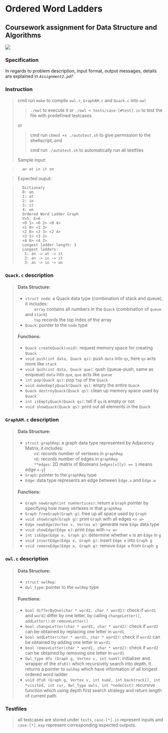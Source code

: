 # Ordered Word Ladders
## Coursework assignment for Data Structure and Algorithms
![](https://github.com/melmarsezio/Data-Structure-and-Algorithms/blob/master/Ordered%20Word%20Ladders/owls.jpg)
### Specification
In regards to problem description, input format, output messages, details are explained in *`Assignment2.pdf`*
### Instruction
> cmd run `make` to compile `owl.c`, `GraphAM.c` and `Quack.c` into `owl`
>>  `./owl` to execute it or `./owl < tests/case-[#test].in` to test the file with predefined testcases
>
> or
>> cmd run `chmod +x ./autotest.sh` to give permission to the shellscript, and
>>
>> cmd run `./autotest.sh` to automatically run all testfiles
>
> Sample input:

>       an at in it on

> Expected ouput:

>       Dictionary  
>       0: an  
>       1: at  
>       2: in  
>       3: it  
>       4: on  
>       Ordered Word Ladder Graph  
>       V=5, E=6  
>       <0 1> <0 2> <0 4>  
>       <1 0> <1 3>  
>       <2 0> <2 3> <2 4>  
>       <3 1> <3 2>  
>       <4 0> <4 2>  
>       Longest ladder length: 3  
>       Longest ladders:  
>        1: an -> at -> it  
>        2: an -> in -> it  
>        3: an -> in -> on  

### `Quack.c` description
>#### Data Structure:
>+ `struct node`: a Quack data type (combination of stack and queue), it includes:  
&emsp;&emsp;`array` contains all numbers in the `Quack` (combination of `queue` and `stack`)  
&emsp;&emsp;`top` records the top index of the array
>+ `Quack`: pointer to the `node` type
>#### Functions:
>+ `Quack createQuack(void)`: request memory space for creating `Quack`
>+ `void push(int data, Quack qs)`: push `data` into `qs`, here `qs` acts more like `stack`
>+ `void qush(int data, Quack que)`: qush (queue-push, same as enqueue) `data` into `que`, `que` acts like `queue`
>+ `int pop(Quack qs)`: pop `top` of the `Quack`
>+ `void makeEmptyQuack(Quack qs)`: empty the entire `Quack`
>+ `Quack destroyQuack(Quack qs)`: clean up memory space used by `Quack`
>+ `int isEmptyQuack(Quack qs)`: tell if `qs` is empty or not
>+ `void showQuack(Quack qs)`: print out all elements in the `Quack`
### `GraphAM.c` description
>#### Data Structure:
>+ `struct graphRep`: a graph data type represented by Adjacency Matrix, it includes:  
&emsp;&emsp;`nV`: records number of vertexes in `graphRep`  
&emsp;&emsp;`nE`: records number of edges in `graphRep`  
&emsp;&emsp;`**edges`: 2D matrix of Booleans (`edges[x][y] == 1` means edge `x-y`)
>+ `Graph`: pointer to the `graphRep` type
>+ `Edge`: data type represents an edge between `Edge.v` and `Edge.w`
>#### Functions:
>+ `Graph newGraph(int numVertices)`: return a `Graph` pointer by specifying how many vertexes in that `graphRep`
>+ `Graph freeGraph(Graph g)`: free up all space used by `Graph`
>+ `void showGraph(Graph g)`: print `Graph` with all edges `<v w>`
>+ `Edge newEdge(Vertex v, Vertex w)`: generate new `Edge` data type
>+ `void showEdge(Edge e)`: print `Edge` with `<v w>`
>+ `int isEdge(Edge e, Graph g)`: determine whether `e` is an `Edge` in `g`
>+ `void insertEdge(Edge e, Graph g)`: insert `Edge e` into `Graph g`
>+ `void removeEdge(Edge e, Graph g)`: remove `Edge e` from `Graph g`

### `owl.c` description
>#### Data Structure:
>+ `struct owlRep`:
>+ `Owl_type`: pointer to the `owlRep` type
>#### Functions:
>+ `bool differByOne(char * word1, char * word2)`: check if `word1` and `word2` differ by one letter, by calling `changeLetter()`, `addLetter()` or `removeLetter()`
>+ `bool changeLetter(char * word1, char * word2)`: check if `word2` can be obtained by replacing one letter in `word1`
>+ `bool addLetter(char * word1, char * word2)`: check if `word2` can be obtained by adding one letter in `word1`
>+ `bool removeLetter(char * word1, char * word2)`: check if `word2` can be obtained by removing one letter in `word1`
>+ `Owl_type dfs (Graph g, Vertex v, int numV)`: initializer and wrapper of the `dfsR()` which recursively search into depth. It returns a pointer to `owlRep` which have information of all longest ordered word ladder
>+ `void dfsR (Graph g, Vertex v, int numV, int backtrack[], int *visited, int cur,
            Owl_type owls, int *nodeCost)`: recursive function which using depth first search strategy and return length of current path

### Testfiles
> all testcases are stored under `tests`, `case-[*].in` represent inputs and `case-[*].exp` represent corresponding expected outputs.

